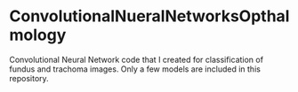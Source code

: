 # ConvolutionalNueralNetworksOpthalmology
Convolutional Neural Network code that I created for classification of fundus and trachoma images. 
Only a few models are included in this repository. 
